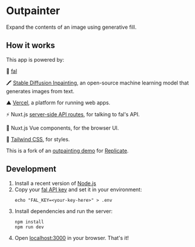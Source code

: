 # Outpainter

Expand the contents of an image using generative fill.

## How it works

This app is powered by:

🚀 [fal](https://fal.ai)

🖍️ [Stable Diffusion Inpainting](https://fal.ai/models/stable-diffusion-xl-inpainting), an open-source machine learning model that generates images from text.

▲ [Vercel](https://vercel.com/), a platform for running web apps.

⚡️ Nuxt.js [server-side API routes](server/api), for talking to fal's API.

👀 Nuxt.js Vue components, for the browser UI.

🍃 [Tailwind CSS](https://tailwindcss.com/), for styles.

This is a fork of an [outpainting demo](https://github.com/replicate/outpainter) for [Replicate](https://replicate.com).

## Development

1. Install a recent version of [Node.js](https://nodejs.org/)
1. Copy your [fal API key](https://fal.ai/dashboard/keys) and set it in your environment:
   ```
   echo "FAL_KEY=<your-key-here>" > .env
   ```
1. Install dependencies and run the server:
   ```
   npm install
   npm run dev
   ```
1. Open [localhost:3000](http://localhost:3000) in your browser. That's it!
